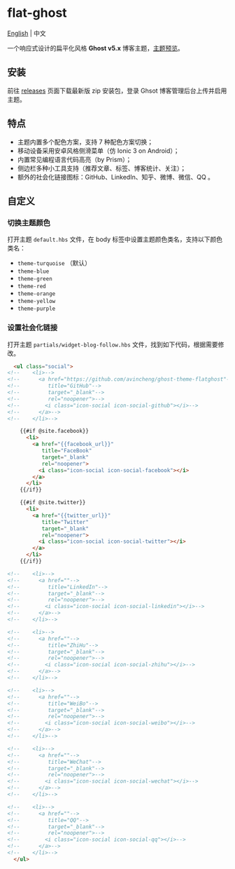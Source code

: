 # flat-ghost
[English](README.md) | 中文

一个响应式设计的扁平化风格 **Ghost v5.x** 博客主题，[主题预览](https://blog.avinzheng.com)。


## 安装

前往 [releases](https://github.com/avinzheng/ghost-theme-flat-ghost/releases) 页面下载最新版 zip 安装包，登录 Ghsot 博客管理后台上传并启用主题。

## 特点

*   主题内置多个配色方案，支持 7 种配色方案切换；
*   移动设备采用安卓风格侧滑菜单（仿 Ionic 3 on Android）；
*   内置常见编程语言代码高亮（by Prism）；
*   侧边栏多种小工具支持（推荐文章、标签、博客统计、关注）；
*   额外的社会化链接图标：GitHub、LinkedIn、知乎、微博、微信、QQ 。

## 自定义

### 切换主题颜色

打开主题 `default.hbs` 文件，在 body 标签中设置主题颜色类名，支持以下颜色类名：

* `theme-turquoise` （默认）
* `theme-blue`
* `theme-green`
* `theme-red`
* `theme-orange`
* `theme-yellow`
* `theme-purple`

### 设置社会化链接

打开主题 `partials/widget-blog-follow.hbs` 文件，找到如下代码，根据需要修改。

```html
  <ul class="social">
<!--    <li>-->
<!--      <a href="https://github.com/avincheng/ghost-theme-flatghost"-->
<!--         title="GitHub"-->
<!--         target="_blank"-->
<!--         rel="noopener">-->
<!--        <i class="icon-social icon-social-github"></i>-->
<!--      </a>-->
<!--    </li>-->

    {{#if @site.facebook}}
      <li>
        <a href="{{facebook_url}}"
           title="FaceBook"
           target="_blank"
           rel="noopener">
          <i class="icon-social icon-social-facebook"></i>
        </a>
      </li>
    {{/if}}

    {{#if @site.twitter}}
      <li>
        <a href="{{twitter_url}}"
           title="Twitter"
           target="_blank"
           rel="noopener">
          <i class="icon-social icon-social-twitter"></i>
        </a>
      </li>
    {{/if}}

<!--    <li>-->
<!--      <a href=""-->
<!--         title="LinkedIn"-->
<!--         target="_blank"-->
<!--         rel="noopener">-->
<!--        <i class="icon-social icon-social-linkedin"></i>-->
<!--      </a>-->
<!--    </li>-->

<!--    <li>-->
<!--      <a href=""-->
<!--         title="ZhiHu"-->
<!--         target="_blank"-->
<!--         rel="noopener">-->
<!--        <i class="icon-social icon-social-zhihu"></i>-->
<!--      </a>-->
<!--    </li>-->

<!--    <li>-->
<!--      <a href=""-->
<!--         title="WeiBo"-->
<!--         target="_blank"-->
<!--         rel="noopener">-->
<!--        <i class="icon-social icon-social-weibo"></i>-->
<!--      </a>-->
<!--    </li>-->

<!--    <li>-->
<!--      <a href=""-->
<!--         title="WeChat"-->
<!--         target="_blank"-->
<!--         rel="noopener">-->
<!--        <i class="icon-social icon-social-wechat"></i>-->
<!--      </a>-->
<!--    </li>-->

<!--    <li>-->
<!--      <a href=""-->
<!--         title="QQ"-->
<!--         target="_blank"-->
<!--         rel="noopener">-->
<!--        <i class="icon-social icon-social-qq"></i>-->
<!--      </a>-->
<!--    </li>-->
  </ul>
```

